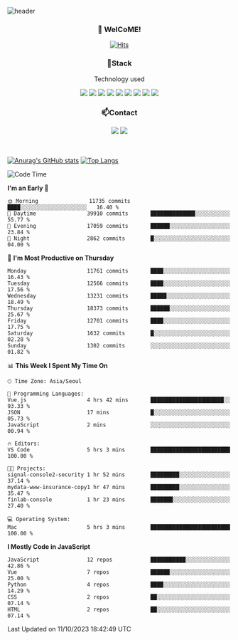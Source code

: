 ![header](https://capsule-render.vercel.app/api?type=waving&color=gradient&height=200&text=Kyungjoon&fontAlign=70&fontAlignY=40&animation=twinkling)

<h3 align="center">👋 WelCoME!</h3>

<div align=center>
  
[![Hits](https://hits.seeyoufarm.com/api/count/incr/badge.svg?url=https%3A%2F%2Fgithub.com%2Fuvula6921&count_bg=%2322BAC9&title_bg=%23827F7F&icon=iconify.svg&icon_color=%2325A27F&title=visits&edge_flat=false)](https://hits.seeyoufarm.com)
  
</div>
<h3 align="center">📌Stack</h3>
<p align="center">Technology used</p>
<div align="center"><img src="https://img.shields.io/badge/HTML5-E34F26?style=flat-square&logo=HTML5&logoColor=white"></img> <img src="https://img.shields.io/badge/CSS3-0A84FF?style=flat-square&logo=CSS3&logoColor=white"></img> <img src="https://img.shields.io/badge/JavaScript-FFCD11?style=flat-square&logo=JavaScript&logoColor=white"></img> <img src="https://img.shields.io/badge/React-00BCF6?style=flat-square&logo=React&logoColor=white"></img> <img src="https://img.shields.io/badge/jQuery-3655FF?style=flat-square&logo=jQuery&logoColor=white"></img> <img src="https://img.shields.io/badge/Ruby-E0115F?style=flat-square&logo=Ruby&logoColor=white"></img> <img src="https://img.shields.io/badge/Python-4B8BBE?style=flat-square&logo=Python&logoColor=white"></img> <img src="https://img.shields.io/badge/Vue-4FC08D?style=flat-square&logo=Vue.js&logoColor=white"></img> <img src="https://img.shields.io/badge/Nuxt-00DC82?style=flat-square&logo=Nuxt.js&logoColor=white"></img></div>

<h3 align="center">📫Contact</h3>
<div align="center"><a href="https://velog.io/@uvula6921/"><img src="https://img.shields.io/badge/Blog-20c997?style=flat-square&logo=V&logoColor=white"/></a> <a href="pkj6921@gmail.com"><img src="https://img.shields.io/badge/Gmail-EA4335?style=flat-square&logo=Gmail&logoColor=white"/></a></div>
<br>
<br>

[![Anurag's GitHub stats](https://github-readme-stats.vercel.app/api?username=uvula6921&hide=stars,issues&show_icons=true&count_private=true&theme=tokyonight)](https://github.com/anuraghazra/github-readme-stats)
[![Top Langs](https://github-readme-stats.vercel.app/api/top-langs/?username=uvula6921&hide=css,jupyter%20notebook,html&exclude_repo=uvula6921,uvula6921.github.io&layout=compact&langs_count=8)](https://github.com/anuraghazra/github-readme-stats)

<!--START_SECTION:waka-->
![Code Time](http://img.shields.io/badge/Code%20Time-1%2C838%20hrs%2027%20mins-blue)

**I'm an Early 🐤** 

```text
🌞 Morning                11735 commits       ████░░░░░░░░░░░░░░░░░░░░░   16.40 % 
🌆 Daytime                39910 commits       ██████████████░░░░░░░░░░░   55.77 % 
🌃 Evening                17059 commits       ██████░░░░░░░░░░░░░░░░░░░   23.84 % 
🌙 Night                  2862 commits        █░░░░░░░░░░░░░░░░░░░░░░░░   04.00 % 
```
📅 **I'm Most Productive on Thursday** 

```text
Monday                   11761 commits       ████░░░░░░░░░░░░░░░░░░░░░   16.43 % 
Tuesday                  12566 commits       ████░░░░░░░░░░░░░░░░░░░░░   17.56 % 
Wednesday                13231 commits       █████░░░░░░░░░░░░░░░░░░░░   18.49 % 
Thursday                 18373 commits       ██████░░░░░░░░░░░░░░░░░░░   25.67 % 
Friday                   12701 commits       ████░░░░░░░░░░░░░░░░░░░░░   17.75 % 
Saturday                 1632 commits        █░░░░░░░░░░░░░░░░░░░░░░░░   02.28 % 
Sunday                   1302 commits        ░░░░░░░░░░░░░░░░░░░░░░░░░   01.82 % 
```


📊 **This Week I Spent My Time On** 

```text
🕑︎ Time Zone: Asia/Seoul

💬 Programming Languages: 
Vue.js                   4 hrs 42 mins       ███████████████████████░░   93.33 % 
JSON                     17 mins             █░░░░░░░░░░░░░░░░░░░░░░░░   05.73 % 
JavaScript               2 mins              ░░░░░░░░░░░░░░░░░░░░░░░░░   00.94 % 

🔥 Editors: 
VS Code                  5 hrs 3 mins        █████████████████████████   100.00 % 

🐱‍💻 Projects: 
signal-console2-security 1 hr 52 mins        █████████░░░░░░░░░░░░░░░░   37.14 % 
mydata-www-insurance-copy1 hr 47 mins        █████████░░░░░░░░░░░░░░░░   35.47 % 
finlab-console           1 hr 23 mins        ███████░░░░░░░░░░░░░░░░░░   27.40 % 

💻 Operating System: 
Mac                      5 hrs 3 mins        █████████████████████████   100.00 % 
```

**I Mostly Code in JavaScript** 

```text
JavaScript               12 repos            ███████████░░░░░░░░░░░░░░   42.86 % 
Vue                      7 repos             ██████░░░░░░░░░░░░░░░░░░░   25.00 % 
Python                   4 repos             ████░░░░░░░░░░░░░░░░░░░░░   14.29 % 
CSS                      2 repos             ██░░░░░░░░░░░░░░░░░░░░░░░   07.14 % 
HTML                     2 repos             ██░░░░░░░░░░░░░░░░░░░░░░░   07.14 % 
```




 Last Updated on 11/10/2023 18:42:49 UTC
<!--END_SECTION:waka-->
